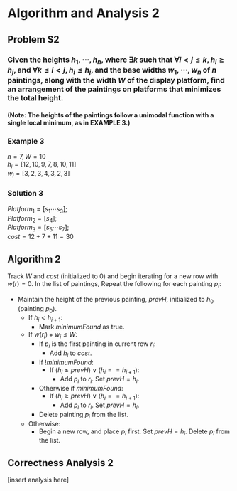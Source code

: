 # Algorithm and Analysis 2

## Problem S2
### Given the heights $h_1, \cdots, h_n$, where $\exists k$ such that $\forall i < j \leq k, h_i \geq h_j$, and $\forall k \leq i < j, h_i \leq h_j$, and the base widths $w_1, \cdots, w_n$ of $n$ paintings, along with the width $W$ of the display platform, find an arrangement of the paintings on platforms that minimizes the total height.
#### (Note: The heights of the paintings follow a unimodal function with a single local minimum, as in EXAMPLE 3.) 

### Example 3
$n = 7, W = 10$\
$h_i = [12, 10, 9, 7, 8, 10, 11]$\
$w_i = [3, 2, 3, 4, 3, 2, 3]$

### Solution 3
$Platform_1 = [s_1 \cdots s_3];$\
$Platform_2 = [s_4];$\
$Platform_3 = [s_5 \cdots s_7];$\
$cost = 12 + 7 + 11 = 30$

## Algorithm 2
Track $W$ and $cost$ (initialized to $0$) and begin iterating for a new row with $w(r) = 0$. In the list of paintings, Repeat the following for each painting $p_i$:
- Maintain the height of the previous painting, $prevH$, initialized to $h_0$ (painting $p_0$). 
    - If $h_i < h_{i+1}$:
        - Mark $minimumFound$ as true.
    - If $w(r_i) + w_i \leq W$:
        - If $p_i$ is the first painting in current row $r_i$:
            - Add $h_i$ to $cost$. 
        - If $!minimumFound$:
            - If $(h_i \leq prevH) \lor (h_i == h_{i+1})$:
                - Add $p_i$ to $r_i$. Set $prevH = h_i$.
        - Otherwise if $minimumFound$:
            - If $(h_i \geq prevH) \lor (h_i == h_{i+1})$:
                - Add $p_i$ to $r_i$. Set $prevH = h_i$.
        - Delete painting $p_i$ from the list.
    - Otherwise:
        - Begin a new row, and place $p_i$ first. Set $prevH = h_i$. Delete $p_i$ from the list.

## Correctness Analysis 2
[insert analysis here]